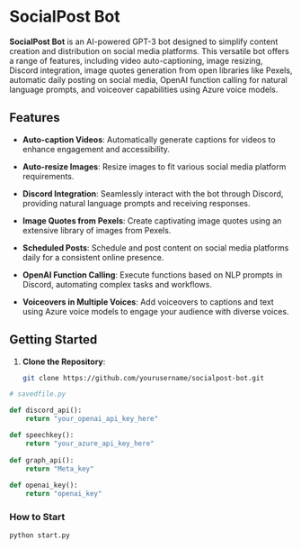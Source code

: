 # SocialPost Bot

**SocialPost Bot** is an AI-powered GPT-3 bot designed to simplify content creation and distribution on social media platforms. This versatile bot offers a range of features, including video auto-captioning, image resizing, Discord integration, image quotes generation from open libraries like Pexels, automatic daily posting on social media, OpenAI function calling for natural language prompts, and voiceover capabilities using Azure voice models.

## Features

- **Auto-caption Videos**: Automatically generate captions for videos to enhance engagement and accessibility.

- **Auto-resize Images**: Resize images to fit various social media platform requirements.

- **Discord Integration**: Seamlessly interact with the bot through Discord, providing natural language prompts and receiving responses.

- **Image Quotes from Pexels**: Create captivating image quotes using an extensive library of images from Pexels.

- **Scheduled Posts**: Schedule and post content on social media platforms daily for a consistent online presence.

- **OpenAI Function Calling**: Execute functions based on NLP prompts in Discord, automating complex tasks and workflows.

- **Voiceovers in Multiple Voices**: Add voiceovers to captions and text using Azure voice models to engage your audience with diverse voices.

## Getting Started

1. **Clone the Repository**:

   ```bash
   git clone https://github.com/yourusername/socialpost-bot.git
```python
# savedfile.py

def discord_api():
    return "your_openai_api_key_here"

def speechkey():
    return "your_azure_api_key_here"
    
def graph_api():
    return "Meta_key"
    
def openai_key():
    return "openai_key"
```
### How to Start
```bash
python start.py
```

